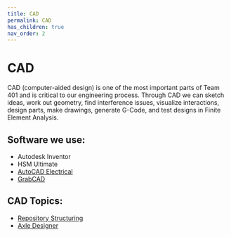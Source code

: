 ```yaml
---
title: CAD
permalink: CAD
has_children: true
nav_order: 2
---
```


# CAD

CAD (computer-aided design) is one of the most important parts of Team 401 and is critical to our engineering process. Through CAD we can sketch ideas, work out geometry, find interference issues, visualize interactions, design parts, make drawings, generate G-Code, and test designs in Finite Element Analysis.

## Software we use:

* Autodesk Inventor
* HSM Ultimate
* [AutoCAD Electrical](AutoCAD-Electrical.md)
* [GrabCAD](GrabCAD.md)

## CAD Topics:
* [Repository Structuring](CAD-Repository-Structuring.md)
* [Axle Designer](Axle-Designer.md)
